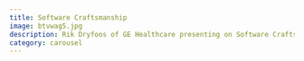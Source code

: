 ```yaml
---
title: Software Craftsmanship
image: btvwag5.jpg
description: Rik Dryfoos of GE Healthcare presenting on Software Craftsmanship
category: carousel
---
```

